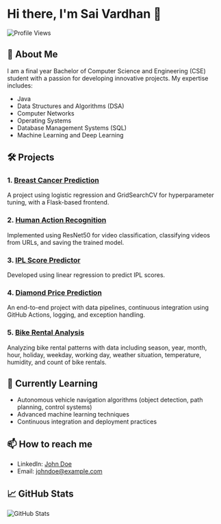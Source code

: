 # Hi there, I'm Sai Vardhan 👋

![Profile Views](https://komarev.com/ghpvc/?username=Saivardhan655&color=blue)


## 🚀 About Me

I am a final year Bachelor of Computer Science and Engineering (CSE) student with a passion for developing innovative projects. My expertise includes:

- Java
- Data Structures and Algorithms (DSA)
- Computer Networks
- Operating Systems
- Database Management Systems (SQL)
- Machine Learning and Deep Learning

## 🛠️ Projects

### 1. [Breast Cancer Prediction](https://github.com/johndoe/breast-cancer-prediction)
A project using logistic regression and GridSearchCV for hyperparameter tuning, with a Flask-based frontend.

### 2. [Human Action Recognition](https://github.com/johndoe/human-action-recognition)
Implemented using ResNet50 for video classification, classifying videos from URLs, and saving the trained model.

### 3. [IPL Score Predictor](https://github.com/johndoe/ipl-score-predictor)
Developed using linear regression to predict IPL scores.

### 4. [Diamond Price Prediction](https://github.com/johndoe/diamond-price-prediction)
An end-to-end project with data pipelines, continuous integration using GitHub Actions, logging, and exception handling.

### 5. [Bike Rental Analysis](https://github.com/johndoe/bike-rental-analysis)
Analyzing bike rental patterns with data including season, year, month, hour, holiday, weekday, working day, weather situation, temperature, humidity, and count of bike rentals.

## 🌱 Currently Learning

- Autonomous vehicle navigation algorithms (object detection, path planning, control systems)
- Advanced machine learning techniques
- Continuous integration and deployment practices

## 📫 How to reach me

- LinkedIn: [John Doe](https://linkedin.com/in/johndoe)
- Email: [johndoe@example.com](mailto:johndoe@example.com)

## 📈 GitHub Stats

![GitHub Stats](https://github-readme-stats.vercel.app/api?username=johndoe&show_icons=true&theme=radical)

